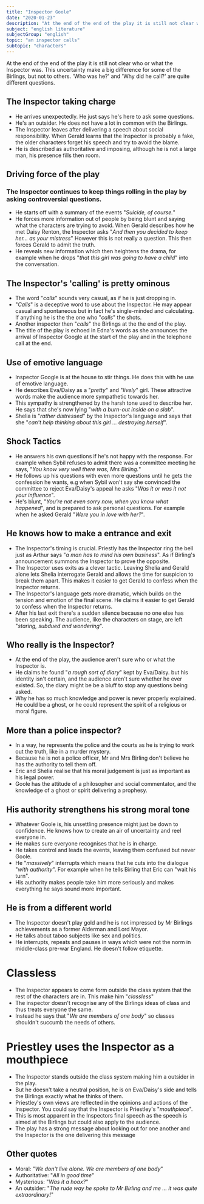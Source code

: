 ```yaml
---
title: "Inspector Goole"
date: "2020-01-23"
description: "At the end of the end of the play it is still not clear who or what the Inspector was. This uncertainty make a big difference for some of the Birlings, but not to others. 'Who was he?' and 'Why did he call?' are quite different questions."
subject: "english literature"
subjectGroup: "english"
topic: "an inspector calls"
subtopic: "characters"
---
```


At the end of the end of the play it is still not clear who or what the Inspector was. This uncertainty make a big difference for some of the Birlings, but not to others. 'Who was he?' and 'Why did he call?' are quite different questions.

## The Inspector taking charge

- He arrives unexpectedly. He just says he's here to ask some questions.
- He's an outsider. He does not have a lot in common with the Birlings.
- The Inspector leaves after delivering a speech about social responsibility. When Gerald learns that the Inspector is probably a fake, the older characters forget his speech and try to avoid the blame.
- He is described as authoritative and imposing, although he is not a large man, his presence fills then room.

## Driving force of the play

### The Inspector continues to keep things rolling in the play by asking controversial questions.

- He starts off with a summary of the events "_Suicide, of course._"
- He forces more information out of people by being blunt and saying what the characters are trying to avoid. When Gerald describes how he met Daisy Renton, the Inspector asks "_And then you decided to keep her... as your mistress_" However this is not really a question. This then forces Gerald to admit the truth.
- He reveals new information which then heightens the drama, for example when he drops "_that this girl was going to have a child_" into the conversation.

## The Inspector's 'calling' is pretty ominous

- The word "_calls_" sounds very casual, as if he is just dropping in.
- "_Calls_" is a deceptive word to use about the Inspector. He may appear casual and spontaneous but in fact he's single-minded and calculating. If anything he is the the one who "_calls_" the shots.
- Another inspector then "_calls_" the Birlings at the the end of the play.
- The title of the play is echoed in Edna's words as she announces the arrival of Inspector Google at the start of the play and in the telephone call at the end.

## Use of emotive language

- Inspector Google is at the house to stir things. He does this with he use of emotive language.
- He describes Eva/Daisy as a "_pretty_" and "_lively_" girl. These attractive words make the audience more sympathetic towards her.
- This sympathy is strengthened by the harsh tone used to describe her. He says that she's now lying "_with a burn-out inside on a slab_".
- Shelia is "_rather distressed_" by the Inspector's language and says that she "_can't help thinking about this girl ... destroying herself_".

## Shock Tactics

- He answers his own questions if he's not happy with the response. For example when Sybil refuses to admit there was a committee meeting he says, "_You know very well there was, Mrs Birling._"
- He follows up his questions with even more questions until he gets the confession he wants, e.g when Sybil won't say she convinced the committee to reject Eva/Daisy's appeal he asks "_Was it or was it not your influence_".
- He's blunt, "_You're not even sorry now, when you know what happened_", and is prepared to ask personal questions. For example when he asked Gerald "_Were you in love with her?_".

## He knows how to make a entrance and exit

- The Inspector's timing is crucial. Priestly has the Inspector ring the bell just as Arthur says "_a man has to mind his own business_". As if Birling's announcement summons the Inspector to prove the opposite.
- The Inspector uses exits as a clever tactic. Leaving Shelia and Gerald alone lets Shelia interrogate Gerald and allows the time for suspicion to break them apart. This makes it easier to get Gerald to confess when the Inspector returns.
- The Inspector's language gets more dramatic, which builds on the tension and emotion of the final scene. He claims it easier to get Gerald to confess when the Inspector returns.
- After his last exit there's a sudden silence because no one else has been speaking. The audience, like the characters on stage, are left "_staring, subdued and wondering_".

## Who really is the Inspector?

- At the end of the play, the audience aren't sure who or what the Inspector is.
- He claims he found "_a rough sort of diary_" kept by Eva/Daisy. but his identity isn't certain, and the audience aren't sure whether he ever existed. So, the diary might be be a bluff to stop any questions being asked.
- Why he has so much knowledge and power is never properly explained. He could be a ghost, or he could represent the spirit of a religious or moral figure.

## More than a police inspector?

- In a way, he represents the police and the courts as he is trying to work out the truth, like in a murder mystery.
- Because he is not a police officer, Mr and Mrs Birling don't believe he has the authority to tell them off.
- Eric and Shelia realise that his moral judgement is just as important as his legal power.
- Goole has the attitude of a philosopher and social commentator, and the knowledge of a ghost or spirit delivering a prophesy.

## His authority strengthens his strong moral tone

- Whatever Goole is, his unsettling presence might just be down to confidence. He knows how to create an air of uncertainty and reel everyone in.
- He makes sure everyone recognises that he is in charge.
- He takes control and leads the events, leaving them confused but never Goole.
- He "_massively_" interrupts which means that he cuts into the dialogue "_with authority_". For example when he tells Birling that Eric can "wait his turn".
- His authority makes people take him more seriously and makes everything he says sound more important.

## He is from a different world

- The Inspector doesn't play gold and he is not impressed by Mr Birlings achievements as a former Alderman and Lord Mayor.
- He talks about taboo subjects like sex and politics.
- He interrupts, repeats and pauses in ways which were not the norm in middle-class pre-war England. He doesn't follow etiquette.

# Classless

- The Inspector appears to come form outside the class system that the rest of the characters are in. This make him "_classless_"
- The inspector doesn't recognise any of the Birlings ideas of class and thus treats everyone the same.
- Instead he says that "_We are members of one body_" so classes shouldn't succumb the needs of others.

# Priestley uses the Inspector as a mouthpiece

- The Inspector stands outside the class system making him a outsider in the play.
- But he doesn't take a neutral position, he is on Eva/Daisy's side and tells the Birlings exactly what he thinks of them.
- Priestley's own views are reflected in the opinions and actions of the Inspector. You could say that the Inspector is Priestley's "_mouthpiece_".
- This is most apparent in the Inspectors final speech as the speech is aimed at the Birlings but could also apply to the audience.
- The play has a strong message about looking out for one another and the Inspector is the one delivering this message

## Other quotes

- Moral: "_We don't live alone. We are members of one body_"
- Authoritative: "_All in good time_"
- Mysterious: "_Was it a hoax?_"
- An outsider: "_The rude way he spoke to Mr Birling and me ... it was quite extraordinary!_"
